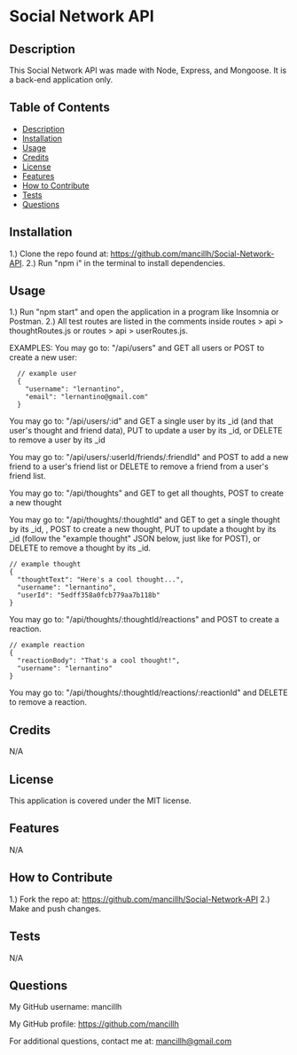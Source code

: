 # Social Network API
  
  ## Description
  This Social Network API was made with Node, Express, and Mongoose. It is a back-end application only.

  ## Table of Contents 
  * [Description](#description)
  * [Installation](#installation)
  * [Usage](#usage)
  * [Credits](#credits)
  * [License](#license)
  * [Features](#features)
  * [How to Contribute](#how-to-contribute)
  * [Tests](#tests)
  * [Questions](#questions)
  
  ## Installation
  1.) Clone the repo found at: https://github.com/mancillh/Social-Network-API. 2.) Run "npm i" in the terminal to install dependencies. 
 
  ## Usage
  1.) Run "npm start" and open the application in a program like Insomnia or Postman. 
  2.) All test routes are listed in the comments inside routes > api > thoughtRoutes.js or routes > api > userRoutes.js.
  
  EXAMPLES:
  You may go to: "/api/users" and GET all users or POST to create a new user:

      // example user
      {
        "username": "lernantino",
        "email": "lernantino@gmail.com"
      }

  You may go to: "/api/users/:id" and GET a single user by its _id (and that user's thought and friend data), PUT to update a user by its _id, or DELETE to remove a user by its _id

  You may go to: "/api/users/:userId/friends/:friendId" and POST to add a new friend to a user's friend list or DELETE to remove a friend from a user's friend list.

  You may go to: "/api/thoughts" and GET to get all thoughts, POST to create a new thought 

  You may go to: "/api/thoughts/:thoughtId" and GET to get a single thought by its _id, , POST to create a new thought, PUT to update a thought by its _id (follow the "example thought" JSON below, just like for POST), or DELETE to remove a thought by its _id.

    // example thought
    {
      "thoughtText": "Here's a cool thought...",
      "username": "lernantino",
      "userId": "5edff358a0fcb779aa7b118b"
    }

  You may go to: "/api/thoughts/:thoughtId/reactions" and POST to create a reaction.

    // example reaction
    {
      "reactionBody": "That's a cool thought!",
      "username": "lernantino"
    }

  You may go to: "/api/thoughts/:thoughtId/reactions/:reactionId" and DELETE to remove a reaction.

  ## Credits
  N/A

  ## License
  This application is covered under the MIT license.

  ## Features
  N/A

  ## How to Contribute
  1.) Fork the repo at: https://github.com/mancillh/Social-Network-API 
  2.) Make and push changes.

  ## Tests
  N/A

  ## Questions
  My GitHub username: mancillh 

  My GitHub profile: https://github.com/mancillh 

  For additional questions, contact me at: mancillh@gmail.com